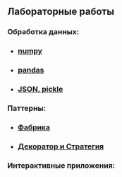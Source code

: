 ## Лабораторные работы

### Обработка данных:

* ### [numpy](https://github.com/Vinnjy/python/tree/numpy)

* ### [pandas](https://github.com/Vinnjy/python/tree/pandas)

* ### [JSON, pickle](https://github.com/Vinnjy/python/tree/json_pickle)

### Паттерны:

+ ### [Фабрика](https://github.com/Vinnjy/python/tree/factory)

+ ### [Декоратор и Стратегия](https://github.com/Vinnjy/python/tree/decorator_strategy)

### Интерактивные приложения:
